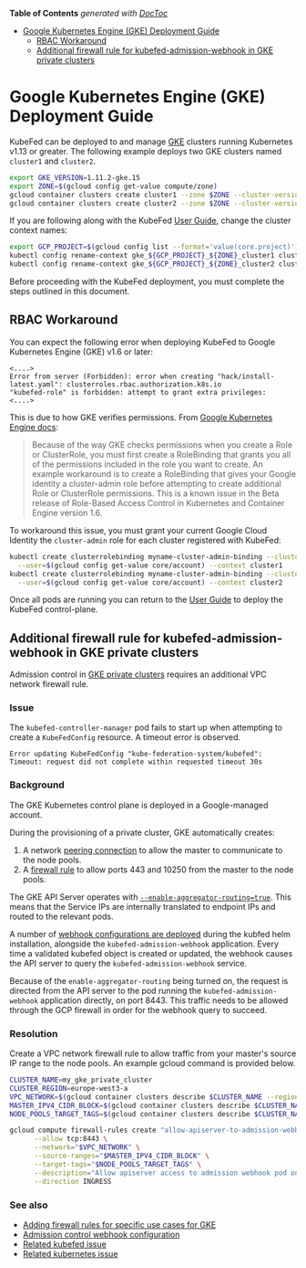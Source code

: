 <!-- START doctoc generated TOC please keep comment here to allow auto update -->
<!-- DON'T EDIT THIS SECTION, INSTEAD RE-RUN doctoc TO UPDATE -->
**Table of Contents**  *generated with [DocToc](https://github.com/thlorenz/doctoc)*

- [Google Kubernetes Engine (GKE) Deployment Guide](#google-kubernetes-engine-gke-deployment-guide)
  - [RBAC Workaround](#rbac-workaround)
  - [Additional firewall rule for kubefed-admission-webhook in GKE private clusters](#additional-firewall-rule-for-kubefed-admission-webhook-in-gke-private-clusters)

<!-- END doctoc generated TOC please keep comment here to allow auto update -->

# Google Kubernetes Engine (GKE) Deployment Guide

KubeFed can be deployed to and manage [GKE](https://cloud.google.com/kubernetes-engine/) clusters running
Kubernetes v1.13 or greater. The following example deploys two GKE clusters named `cluster1` and `cluster2`.

```bash
export GKE_VERSION=1.11.2-gke.15
export ZONE=$(gcloud config get-value compute/zone)
gcloud container clusters create cluster1 --zone $ZONE --cluster-version $GKE_VERSION
gcloud container clusters create cluster2 --zone $ZONE --cluster-version $GKE_VERSION
```

If you are following along with the KubeFed [User Guide](../userguide.md), change the cluster context names:

```bash
export GCP_PROJECT=$(gcloud config list --format='value(core.project)')
kubectl config rename-context gke_${GCP_PROJECT}_${ZONE}_cluster1 cluster1
kubectl config rename-context gke_${GCP_PROJECT}_${ZONE}_cluster2 cluster2
```

Before proceeding with the KubeFed deployment, you must complete the steps outlined in this document.

## RBAC Workaround

You can expect the following error when deploying KubeFed to Google Kubernetes Engine (GKE)
v1.6 or later:

```
<....>
Error from server (Forbidden): error when creating "hack/install-latest.yaml": clusterroles.rbac.authorization.k8s.io
"kubefed-role" is forbidden: attempt to grant extra privileges:
<....>
```

This is due to how GKE verifies permissions. From
[Google Kubernetes Engine docs](https://cloud.google.com/kubernetes-engine/docs/how-to/role-based-access-control):

> Because of the way GKE checks permissions when you create a Role or ClusterRole, you must first create a RoleBinding
> that grants you all of the permissions included in the role you want to create.
> An example workaround is to create a RoleBinding that gives your Google identity a cluster-admin role before
> attempting to create additional Role or ClusterRole permissions.
> This is a known issue in the Beta release of Role-Based Access Control in Kubernetes and Container Engine version 1.6.

To workaround this issue, you must grant your current Google Cloud Identity the `cluster-admin` role for each cluster
registered with KubeFed:

```bash
kubectl create clusterrolebinding myname-cluster-admin-binding --clusterrole=cluster-admin \
  --user=$(gcloud config get-value core/account) --context cluster1
kubectl create clusterrolebinding myname-cluster-admin-binding --clusterrole=cluster-admin \
  --user=$(gcloud config get-value core/account) --context cluster2
```

Once all pods are running you can return to the [User Guide](../userguide.md) to deploy the
KubeFed control-plane.

## Additional firewall rule for kubefed-admission-webhook in GKE private clusters

Admission control in [GKE private clusters](https://cloud.google.com/kubernetes-engine/docs/how-to/private-clusters)
requires an additional VPC network firewall rule.

### Issue

The `kubefed-controller-manager` pod fails to start up when attempting to create
a `KubeFedConfig` resource. A timeout error is observed.

```
Error updating KubeFedConfig "kube-federation-system/kubefed": Timeout: request did not complete within requested timeout 30s
```

### Background

The GKE Kubernetes control plane is deployed in a Google-managed account.

During the provisioning of a private cluster, GKE automatically creates:
1. A network [peering connection](https://cloud.google.com/kubernetes-engine/docs/how-to/private-clusters#features)
to allow the master to communicate to the node pools.
1. A [firewall rule](https://cloud.google.com/kubernetes-engine/docs/how-to/private-clusters#add_firewall_rules)
to allow ports 443 and 10250 from the master to the node pools.

The GKE API Server operates with [`--enable-aggregator-routing=true`](https://github.com/kubernetes/kubernetes/issues/79739#issuecomment-509813068).
This means that the Service IPs are internally translated to endpoint IPs and
routed to the relevant pods.

A number of [webhook configurations are deployed](../../charts/kubefed/charts/controllermanager/templates/webhook.yaml)
during the kubfed helm installation, alongside the `kubefed-admission-webhook`
application. Every time a validated kubefed object is created or updated,
the webhook causes the API server to query the `kubefed-admission-webhook` service.

Because of the `enable-aggregator-routing` being turned on, the request is
directed from the API server to the pod running the `kubefed-admission-webhook`
application directly, on port 8443. This traffic needs to be allowed through the
GCP firewall in order for the webhook query to succeed.

### Resolution

Create a VPC network firewall rule to allow traffic from your master's source IP
range to the node pools. An example gcloud command is provided below.

```bash
CLUSTER_NAME=my_gke_private_cluster
CLUSTER_REGION=europe-west3-a
VPC_NETWORK=$(gcloud container clusters describe $CLUSTER_NAME --region $CLUSTER_REGION --format='value(network)')
MASTER_IPV4_CIDR_BLOCK=$(gcloud container clusters describe $CLUSTER_NAME --region $CLUSTER_REGION --format='value(privateClusterConfig.masterIpv4CidrBlock)')
NODE_POOLS_TARGET_TAGS=$(gcloud container clusters describe $CLUSTER_NAME --region $CLUSTER_REGION --format='value[terminator=","](nodePools.config.tags)' --flatten='nodePools[].config.tags[]')

gcloud compute firewall-rules create "allow-apiserver-to-admission-webhook-8443" \
      --allow tcp:8443 \
      --network="$VPC_NETWORK" \
      --source-ranges="$MASTER_IPV4_CIDR_BLOCK" \
      --target-tags="$NODE_POOLS_TARGET_TAGS" \
      --description="Allow apiserver access to admission webhook pod on port 8443" \
      --direction INGRESS
```

### See also

- [Adding firewall rules for specific use cases for GKE](https://cloud.google.com/kubernetes-engine/docs/how-to/private-clusters#add_firewall_rules)
- [Admission control webhook configuration](https://kubernetes.io/docs/reference/access-authn-authz/extensible-admission-controllers/#webhook-configuration)
- [Related kubefed issue](https://github.com/kubernetes-sigs/kubefed/issues/1024)
- [Related kubernetes issue](https://github.com/kubernetes/kubernetes/issues/79739)
